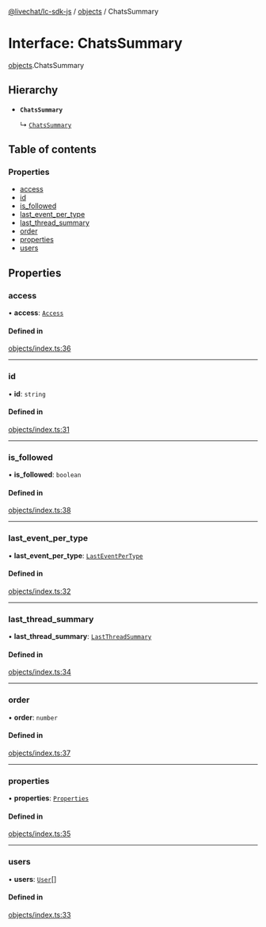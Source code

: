 [@livechat/lc-sdk-js](../README.md) / [objects](../modules/objects.md) / ChatsSummary

# Interface: ChatsSummary

[objects](../modules/objects.md).ChatsSummary

## Hierarchy

- **`ChatsSummary`**

  ↳ [`ChatsSummary`](agent_structures.ChatsSummary.md)

## Table of contents

### Properties

- [access](objects.ChatsSummary.md#access)
- [id](objects.ChatsSummary.md#id)
- [is\_followed](objects.ChatsSummary.md#is_followed)
- [last\_event\_per\_type](objects.ChatsSummary.md#last_event_per_type)
- [last\_thread\_summary](objects.ChatsSummary.md#last_thread_summary)
- [order](objects.ChatsSummary.md#order)
- [properties](objects.ChatsSummary.md#properties)
- [users](objects.ChatsSummary.md#users)

## Properties

### access

• **access**: [`Access`](objects.Access.md)

#### Defined in

[objects/index.ts:36](https://github.com/livechat/lc-sdk-js/blob/a3fdde0/src/objects/index.ts#L36)

___

### id

• **id**: `string`

#### Defined in

[objects/index.ts:31](https://github.com/livechat/lc-sdk-js/blob/a3fdde0/src/objects/index.ts#L31)

___

### is\_followed

• **is\_followed**: `boolean`

#### Defined in

[objects/index.ts:38](https://github.com/livechat/lc-sdk-js/blob/a3fdde0/src/objects/index.ts#L38)

___

### last\_event\_per\_type

• **last\_event\_per\_type**: [`LastEventPerType`](objects.LastEventPerType.md)

#### Defined in

[objects/index.ts:32](https://github.com/livechat/lc-sdk-js/blob/a3fdde0/src/objects/index.ts#L32)

___

### last\_thread\_summary

• **last\_thread\_summary**: [`LastThreadSummary`](objects.LastThreadSummary.md)

#### Defined in

[objects/index.ts:34](https://github.com/livechat/lc-sdk-js/blob/a3fdde0/src/objects/index.ts#L34)

___

### order

• **order**: `number`

#### Defined in

[objects/index.ts:37](https://github.com/livechat/lc-sdk-js/blob/a3fdde0/src/objects/index.ts#L37)

___

### properties

• **properties**: [`Properties`](objects.Properties.md)

#### Defined in

[objects/index.ts:35](https://github.com/livechat/lc-sdk-js/blob/a3fdde0/src/objects/index.ts#L35)

___

### users

• **users**: [`User`](../modules/objects.md#user)[]

#### Defined in

[objects/index.ts:33](https://github.com/livechat/lc-sdk-js/blob/a3fdde0/src/objects/index.ts#L33)
